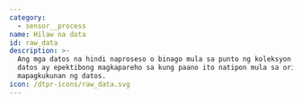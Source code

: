 ```yaml
---
category:
  - sensor__process
name: Hilaw na data
id: raw_data
description: >-
  Ang mga datos na hindi naproseso o binago mula sa punto ng koleksyon - ang
  datos ay epektibong magkapareho sa kung paano ito natipon mula sa orihinal na
  mapagkukunan ng datos.
icon: /dtpr-icons/raw_data.svg
---
```


